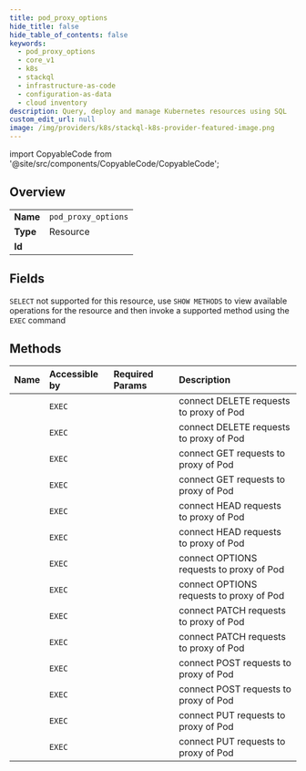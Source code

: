 ```yaml
---
title: pod_proxy_options
hide_title: false
hide_table_of_contents: false
keywords:
  - pod_proxy_options
  - core_v1
  - k8s    
  - stackql
  - infrastructure-as-code
  - configuration-as-data
  - cloud inventory
description: Query, deploy and manage Kubernetes resources using SQL
custom_edit_url: null
image: /img/providers/k8s/stackql-k8s-provider-featured-image.png
---
```


import CopyableCode from '@site/src/components/CopyableCode/CopyableCode';




## Overview
<table><tbody>
<tr><td><b>Name</b></td><td><code>pod_proxy_options</code></td></tr>
<tr><td><b>Type</b></td><td>Resource</td></tr>
<tr><td><b>Id</b></td><td><CopyableCode code="k8s.core_v1.pod_proxy_options" /></td></tr>
</tbody></table>

## Fields
`SELECT` not supported for this resource, use `SHOW METHODS` to view available operations for the resource and then invoke a supported method using the `EXEC` command  
## Methods
| Name | Accessible by | Required Params | Description |
|:-----|:--------------|:----------------|:------------|
| <CopyableCode code="connectCoreV1DeleteNamespacedPodProxy" /> | `EXEC` | <CopyableCode code="name, namespace, cluster_addr, protocol" /> | connect DELETE requests to proxy of Pod |
| <CopyableCode code="connectCoreV1DeleteNamespacedPodProxyWithPath" /> | `EXEC` | <CopyableCode code="name, namespace, path, cluster_addr, protocol" /> | connect DELETE requests to proxy of Pod |
| <CopyableCode code="connectCoreV1GetNamespacedPodProxy" /> | `EXEC` | <CopyableCode code="name, namespace, cluster_addr, protocol" /> | connect GET requests to proxy of Pod |
| <CopyableCode code="connectCoreV1GetNamespacedPodProxyWithPath" /> | `EXEC` | <CopyableCode code="name, namespace, path, cluster_addr, protocol" /> | connect GET requests to proxy of Pod |
| <CopyableCode code="connectCoreV1HeadNamespacedPodProxy" /> | `EXEC` | <CopyableCode code="name, namespace, cluster_addr, protocol" /> | connect HEAD requests to proxy of Pod |
| <CopyableCode code="connectCoreV1HeadNamespacedPodProxyWithPath" /> | `EXEC` | <CopyableCode code="name, namespace, path, cluster_addr, protocol" /> | connect HEAD requests to proxy of Pod |
| <CopyableCode code="connectCoreV1OptionsNamespacedPodProxy" /> | `EXEC` | <CopyableCode code="name, namespace, cluster_addr, protocol" /> | connect OPTIONS requests to proxy of Pod |
| <CopyableCode code="connectCoreV1OptionsNamespacedPodProxyWithPath" /> | `EXEC` | <CopyableCode code="name, namespace, path, cluster_addr, protocol" /> | connect OPTIONS requests to proxy of Pod |
| <CopyableCode code="connectCoreV1PatchNamespacedPodProxy" /> | `EXEC` | <CopyableCode code="name, namespace, cluster_addr, protocol" /> | connect PATCH requests to proxy of Pod |
| <CopyableCode code="connectCoreV1PatchNamespacedPodProxyWithPath" /> | `EXEC` | <CopyableCode code="name, namespace, path, cluster_addr, protocol" /> | connect PATCH requests to proxy of Pod |
| <CopyableCode code="connectCoreV1PostNamespacedPodProxy" /> | `EXEC` | <CopyableCode code="name, namespace, cluster_addr, protocol" /> | connect POST requests to proxy of Pod |
| <CopyableCode code="connectCoreV1PostNamespacedPodProxyWithPath" /> | `EXEC` | <CopyableCode code="name, namespace, path, cluster_addr, protocol" /> | connect POST requests to proxy of Pod |
| <CopyableCode code="connectCoreV1PutNamespacedPodProxy" /> | `EXEC` | <CopyableCode code="name, namespace, cluster_addr, protocol" /> | connect PUT requests to proxy of Pod |
| <CopyableCode code="connectCoreV1PutNamespacedPodProxyWithPath" /> | `EXEC` | <CopyableCode code="name, namespace, path, cluster_addr, protocol" /> | connect PUT requests to proxy of Pod |
